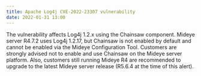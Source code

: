 ```yaml
---
title: Apache Log4j CVE-2022-23307 vulnerability
date: 2022-01-31 13:00
---
```


The vulnerability affects Log4j 1.2.x using the Chainsaw component. Mideye server R4.7.2 uses Log4j 1.2.17, but Chainsaw is not enabled by default and cannot be enabled via the Mideye Configuration Tool. Customers are strongly advised not to enable and use Chainsaw on the Mideye server platform. Also, customers still running Mideye R4 are recommended to upgrade to the latest Mideye server release (R5.6.4 at the time of this alert).
